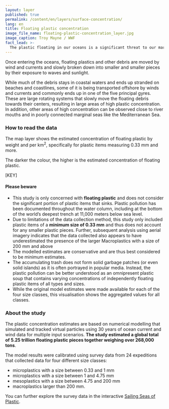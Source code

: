 ```yaml
---
layout: layer
published: true
permalink: /content/en/layers/surface-concentration/
lang: en
title: Floating plastic concentration
image_file_name: floating-plastic-concentration_layer.jpg
image_caption: Troy Mayne / WWF
fact_lead: >-
  The plastic floating in our oceans is a significant threat to our marine ecosystems. Seabirds, fish and marine mammals can become entangled in or ingest plastic debris, and as a result toxic pollutants can accumulate in the food chains. In addition to its environmental impacts, floating plastic can also adversely affect our economy, specifically the tourism and fisheries sectors.
---
```


Once entering the oceans, floating plastics and other debris are moved by wind and currents and slowly broken down into smaller and smaller pieces by their exposure to waves and sunlight.

While much of the debris stays in coastal waters and ends up stranded on beaches and coastlines, some of it is being transported offshore by winds and currents and commonly ends up in one of the five principal gyres. These are large rotating systems that slowly move the floating debris towards their centers, resulting in large areas of high plastic concentration. In addition, other areas of high concentration can be observed close to river mouths and in poorly connected marginal seas like the Mediterranean Sea.

### How to read the data

The map layer shows the estimated concentration of floating plastic by weight and per km<sup>2</sup>, specifically for plastic items measuring 0.33 mm and more.

The darker the colour, the higher is the estimated concentration of floating plastic.

[KEY]

#### Please beware

* This study is only concerned with **floating plastic** and does not consider the significant portion of plastic items that sinks. Plastic pollution has been documented throughout the water column, including at the bottom of the world’s deepest trench at 11,000 meters below sea level.
* Due to limitations of the data collection method, this study only included plastic items of a **minimum size of 0.33 mm** and thus does not account for any smaller plastic pieces. Further, subsequent analysis using aerial imagery indicates that the data collected also appears to have underestimated the presence of the larger Macroplastics with a size of 200 mm and above
* The modelled estimates are conservative and are thus best considered to be minimum estimates.
* The accumulating trash does not form solid garbage patches (or even solid islands) as it is often portrayed in popular media. Instead, the plastic pollution can be better understood as an omnipresent plastic soup that contains varying concentrations of independently floating plastic items of all types and sizes.
* While the original model estimates were made available for each of the four size classes, this visualisation shows the aggregated values for all classes.

### About the study

The plastic concentration estimates are based on numerical modelling that simulated and tracked virtual particles using 30 years of ocean current and wind data for multiple input scenarios. **The study estimated a global total of 5.25 trillion floating plastic pieces together weighing over 268,000 tons**.

The model results were calibrated using survey data from 24 expeditions that collected data for four different size classes:
* microplastics with a size between 0.33 and 1 mm
* microplastics with a size between 1 and 4.75 mm
* mesoplastics with a size between 4.75 and 200 mm
* macroplastics larger than 200 mm.

You can further explore the survey data in the interactive [Sailing Seas of Plastic](http://app.dumpark.com/seas-of-plastic-2/).
